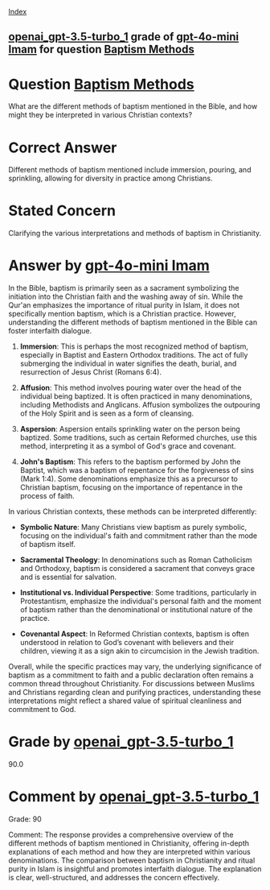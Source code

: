 
[Index](../../../../index.md)
## [openai_gpt-3.5-turbo_1](../../../grading_models/openai_gpt-3.5-turbo_1.md) grade of [gpt-4o-mini Imam](../../../answering_models/gpt-4o-mini_Imam.md) for question [Baptism Methods](../../../questions/Baptism_Methods.md)

# Question [Baptism Methods](../../../questions/Baptism_Methods.md)
What are the different methods of baptism mentioned in the Bible, and how might they be interpreted in various Christian contexts?

# Correct Answer
Different methods of baptism mentioned include immersion, pouring, and sprinkling, allowing for diversity in practice among Christians.

# Stated Concern
Clarifying the various interpretations and methods of baptism in Christianity.

# Answer by [gpt-4o-mini Imam](../../../answering_models/gpt-4o-mini_Imam.md)
In the Bible, baptism is primarily seen as a sacrament symbolizing the initiation into the Christian faith and the washing away of sin. While the Qur'an emphasizes the importance of ritual purity in Islam, it does not specifically mention baptism, which is a Christian practice. However, understanding the different methods of baptism mentioned in the Bible can foster interfaith dialogue.

1. **Immersion**: This is perhaps the most recognized method of baptism, especially in Baptist and Eastern Orthodox traditions. The act of fully submerging the individual in water signifies the death, burial, and resurrection of Jesus Christ (Romans 6:4). 

2. **Affusion**: This method involves pouring water over the head of the individual being baptized. It is often practiced in many denominations, including Methodists and Anglicans. Affusion symbolizes the outpouring of the Holy Spirit and is seen as a form of cleansing.

3. **Aspersion**: Aspersion entails sprinkling water on the person being baptized. Some traditions, such as certain Reformed churches, use this method, interpreting it as a symbol of God's grace and covenant.

4. **John's Baptism**: This refers to the baptism performed by John the Baptist, which was a baptism of repentance for the forgiveness of sins (Mark 1:4). Some denominations emphasize this as a precursor to Christian baptism, focusing on the importance of repentance in the process of faith.

In various Christian contexts, these methods can be interpreted differently:

- **Symbolic Nature**: Many Christians view baptism as purely symbolic, focusing on the individual's faith and commitment rather than the mode of baptism itself.

- **Sacramental Theology**: In denominations such as Roman Catholicism and Orthodoxy, baptism is considered a sacrament that conveys grace and is essential for salvation.

- **Institutional vs. Individual Perspective**: Some traditions, particularly in Protestantism, emphasize the individual's personal faith and the moment of baptism rather than the denominational or institutional nature of the practice.

- **Covenantal Aspect**: In Reformed Christian contexts, baptism is often understood in relation to God’s covenant with believers and their children, viewing it as a sign akin to circumcision in the Jewish tradition.

Overall, while the specific practices may vary, the underlying significance of baptism as a commitment to faith and a public declaration often remains a common thread throughout Christianity. For discussions between Muslims and Christians regarding clean and purifying practices, understanding these interpretations might reflect a shared value of spiritual cleanliness and commitment to God.

# Grade by [openai_gpt-3.5-turbo_1](../../../grading_models/openai_gpt-3.5-turbo_1.md)
90.0

# Comment by [openai_gpt-3.5-turbo_1](../../../grading_models/openai_gpt-3.5-turbo_1.md)
Grade: 90

Comment: The response provides a comprehensive overview of the different methods of baptism mentioned in Christianity, offering in-depth explanations of each method and how they are interpreted within various denominations. The comparison between baptism in Christianity and ritual purity in Islam is insightful and promotes interfaith dialogue. The explanation is clear, well-structured, and addresses the concern effectively.
